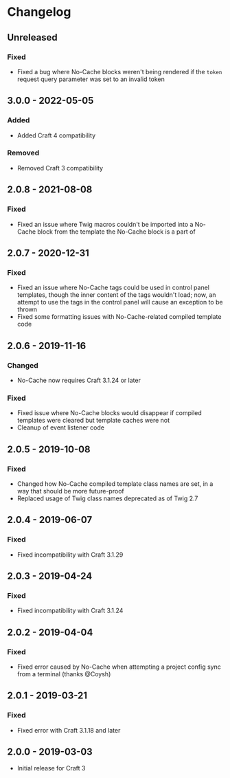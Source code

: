 # Changelog

## Unreleased

### Fixed
- Fixed a bug where No-Cache blocks weren't being rendered if the `token` request query parameter was set to an invalid token

## 3.0.0 - 2022-05-05

### Added
- Added Craft 4 compatibility

### Removed
- Removed Craft 3 compatibility

## 2.0.8 - 2021-08-08

### Fixed
- Fixed an issue where Twig macros couldn't be imported into a No-Cache block from the template the No-Cache block is a part of

## 2.0.7 - 2020-12-31

### Fixed
- Fixed an issue where No-Cache tags could be used in control panel templates, though the inner content of the tags wouldn't load; now, an attempt to use the tags in the control panel will cause an exception to be thrown
- Fixed some formatting issues with No-Cache-related compiled template code

## 2.0.6 - 2019-11-16

### Changed
- No-Cache now requires Craft 3.1.24 or later

### Fixed
- Fixed issue where No-Cache blocks would disappear if compiled templates were cleared but template caches were not
- Cleanup of event listener code

## 2.0.5 - 2019-10-08

### Fixed
- Changed how No-Cache compiled template class names are set, in a way that should be more future-proof
- Replaced usage of Twig class names deprecated as of Twig 2.7

## 2.0.4 - 2019-06-07

### Fixed
- Fixed incompatibility with Craft 3.1.29

## 2.0.3 - 2019-04-24

### Fixed
- Fixed incompatibility with Craft 3.1.24

## 2.0.2 - 2019-04-04

### Fixed
- Fixed error caused by No-Cache when attempting a project config sync from a terminal (thanks @Coysh)

## 2.0.1 - 2019-03-21

### Fixed
- Fixed error with Craft 3.1.18 and later

## 2.0.0 - 2019-03-03
- Initial release for Craft 3
